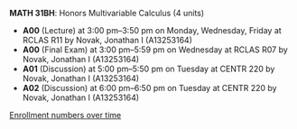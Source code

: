 **MATH 31BH**: Honors Multivariable Calculus (4 units)

- **A00** (Lecture) at 3:00 pm–3:50 pm on Monday, Wednesday, Friday at RCLAS R11 by Novak, Jonathan I (A13253164)
- **A00** (Final Exam) at 3:00 pm–5:59 pm on Wednesday at RCLAS R07 by Novak, Jonathan I (A13253164)
- **A01** (Discussion) at 5:00 pm–5:50 pm on Tuesday at CENTR 220 by Novak, Jonathan I (A13253164)
- **A02** (Discussion) at 6:00 pm–6:50 pm on Tuesday at CENTR 220 by Novak, Jonathan I (A13253164)

[Enrollment numbers over time](./MATH31BH.tsv)
